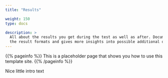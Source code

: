 ```yaml
---
title: "Results"

weight: 150
type: docs

description: >
  All about the results you get during the test as well as after. Documents
  the result formats and gives more insights into possible additional data.
---
```


{{% pageinfo %}}
This is a placeholder page that shows you how to use this template site.
{{% /pageinfo %}}

Nice little intro text

